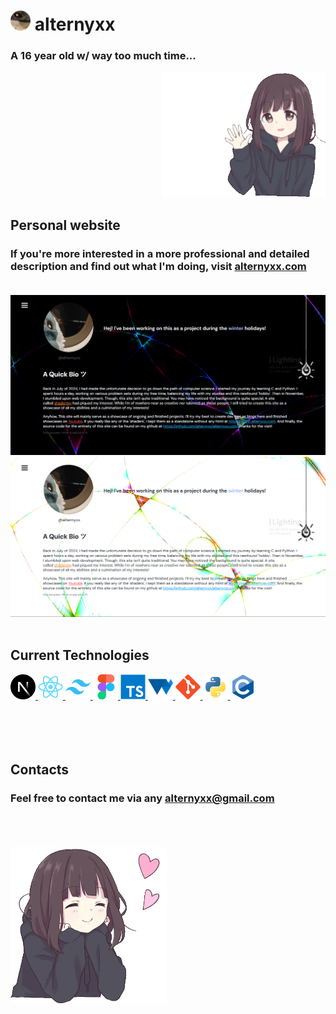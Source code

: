 # ![blahaj](/assets/subpfp.png) alternyxx

<div>
    <h3>
        A 16 year old w/ way too much time...<br>
    </h3>
    <p align="right">
        <img 
            src="/assets/menhera-wave.gif" 
            alt="Menhera Wave"
            width="262px"
            height="200px"
        />
    </p>
</div>

## Personal website
### If you're more interested in a more professional and detailed description and find out what I'm doing, visit [alternyxx.com](https://alternyxx.com)<br><br>
![A picture of the website](/assets/alternyxx.png#gh-dark-mode-only)![A picture of the website](/assets/alternyxxDark.png#gh-light-mode-only)<br><br>

## Current Technologies
<a href="https://nextjs.org/" target="_blank">
    <img 
        src="https://github.com/devicons/devicon/raw/refs/heads/master/icons/nextjs/nextjs-original.svg"
        width="40" height="40"
    />
</a>
<a href="https://react.dev" target="_blank">
    <img 
        src="https://raw.githubusercontent.com/devicons/devicon/refs/heads/master/icons/react/react-original.svg"
        width="40" height="40"
    />
</a>
<a href="https://tailwindcss.com" target="_blank">
    <img
        src="https://raw.githubusercontent.com/devicons/devicon/refs/heads/master/icons/tailwindcss/tailwindcss-original.svg"
        width="40" height="40"
    />
</a>
<a href="https://www.figma.com/" target="_blank">
    <img 
        src="https://github.com/devicons/devicon/raw/refs/heads/master/icons/figma/figma-original.svg"
        width="40" height="40"
    />
</a>
<a href="https://www.typescriptlang.org" target="_blank">
    <img 
        src="https://raw.githubusercontent.com/devicons/devicon/refs/heads/master/icons/typescript/typescript-original.svg"
        width="40" height="40"
    />
</a>
<!-- atm webgpu icon isnt in master -->
<a href="https://www.w3.org/TR/webgpu" target="_blank">
    <img 
        src="https://github.com/devicons/devicon/raw/refs/heads/develop/icons/webgpu/webgpu-original.svg"
        width="40" height="40"
    />
</a>
<a href="https://git-scm.com/" target="_blank">
    <img 
        src="https://github.com/devicons/devicon/raw/refs/heads/master/icons/git/git-original.svg"
        width="40" height="40"
    />
</a>
<a href="https://www.python.org" target="_blank">
    <img 
        src="https://raw.githubusercontent.com/devicons/devicon/refs/heads/master/icons/python/python-original.svg"
        width="40" height="40"
    />
</a>
<a href="https://www.gnu.org/software/gnu-c-manual/gnu-c-manual.html" target="_blank">
    <img 
        src="https://github.com/devicons/devicon/raw/refs/heads/master/icons/c/c-original.svg"
        width="40" height="40"
    />
</a>
<br><br><br><br><br>

## Contacts
### Feel free to contact me via any alternyxx@gmail.com
<br><br><br>
<img 
    src="/assets/menhera-hearts.gif" 
    alt="Thanks for reading! <3" 
    width="250px" 
    height="250px" 
/>
